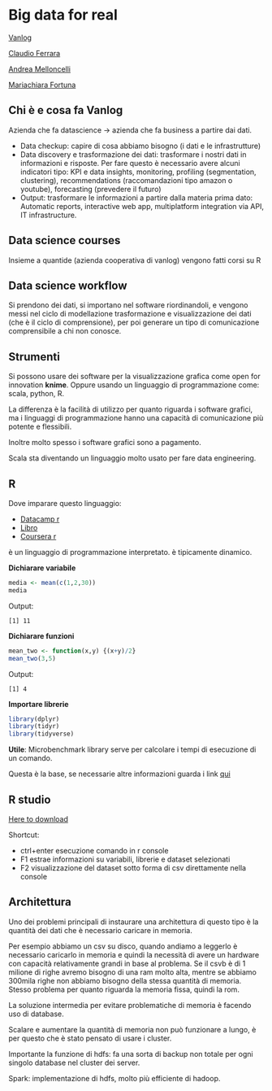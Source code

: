 # Big data for real

[Vanlog](http://www.vanlog.it/)

[Claudio Ferrara](https://github.com/Ferric2004)

[Andrea Melloncelli](https://github.com/andreamelloncelli)

[Mariachiara Fortuna](https://github.com/mariachiarafortuna)

## Chi è e cosa fa Vanlog

Azienda che fa datascience -> azienda che fa business a partire dai dati.

* Data checkup: capire di cosa abbiamo bisogno (i dati e le infrastrutture)
* Data discovery e trasformazione dei dati: trasformare i nostri dati in
informazioni e risposte. Per fare questo è necessario avere alcuni
indicatori tipo: KPI e data insights, monitoring, profiling (segmentation,
clustering), recommendations (raccomandazioni tipo amazon o youtube),
forecasting (prevedere il futuro)
* Output: trasformare le informazioni a partire dalla materia prima dato:
Automatic reports, interactive web app, multiplatform integration via API, IT
infrastructure.

## Data science courses

Insieme a quantide (azienda cooperativa di vanlog) vengono fatti corsi su R

## Data science workflow

Si prendono dei dati, si importano nel software riordinandoli, e vengono
messi nel ciclo di modellazione trasformazione e visualizzazione dei dati (che
è il ciclo di comprensione), per poi generare un tipo di comunicazione
comprensibile a chi non conosce.

## Strumenti

Si possono usare dei software per la visualizzazione grafica come open for
innovation **knime**.
Oppure usando un linguaggio di programmazione come: scala, python, R.

La differenza è la facilità di utilizzo per quanto riguarda i software grafici,
ma i linguaggi di programmazione hanno una capacità di comunicazione più
potente e flessibili.

Inoltre molto spesso i software grafici sono a pagamento.

Scala sta diventando un linguaggio molto usato per fare data engineering.

## R

Dove imparare questo linguaggio:

* [Datacamp r](https://www.datacamp.com/search?q=r)
* [Libro](http://shop.oreilly.com/product/0636920028352.do)
* [Coursera r](https://www.coursera.org/learn/r-programming)

è un linguaggio di programmazione interpretato.
è tipicamente dinamico.

**Dichiarare variabile**

```R
media <- mean(c(1,2,30))
media
```

Output:

```Output
[1] 11
```

**Dichiarare funzioni**
```R
mean_two <- function(x,y) {(x+y)/2}
mean_two(3,5)
```

Output:

```Output
[1] 4
```

**Importare librerie**

```R
library(dplyr)
library(tidyr)
library(tidyverse)
```

**Utile**: Microbenchmark library serve per calcolare i tempi di esecuzione di un comando.

Questa è la base, se necessarie altre informazioni guarda i link [qui](#r)

## R studio

[Here to download](https://www.rstudio.com/products/rstudio/download/)

Shortcut:

* ctrl+enter esecuzione comando in r console
* F1 estrae informazioni su variabili, librerie e dataset selezionati
* F2 visualizzazione del dataset sotto forma di csv direttamente nella console

## Architettura

Uno dei problemi principali di instaurare una architettura di questo tipo è la quantità dei dati che è necessario caricare in memoria.

Per esempio abbiamo un csv su disco, quando andiamo a leggerlo è necessario
caricarlo in memoria e quindi la necessità di avere un hardware con capacità
relativamente grandi in base al problema. Se il csvb è di 1 milione di righe
avremo bisogno di una ram molto alta, mentre se abbiamo 300mila righe non
abbiamo bisogno della stessa quantità di memoria. Stesso problema per quanto
riguarda la memoria fissa, quindi la rom.

La soluzione intermedia per evitare problematiche di memoria è facendo uso di
database.

Scalare e aumentare la quantità di memoria non può funzionare a lungo, è per questo che è stato pensato di usare i cluster.

<!-- [spiego queste diverse strutture nel blog]() -->

Importante la funzione di hdfs: fa una sorta di backup non totale per ogni singolo database nel cluster dei server.

Spark: implementazione di hdfs, molto più efficiente di hadoop.
